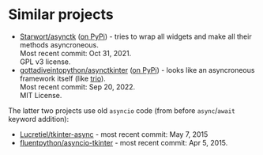 # Similar projects

* [Starwort/asynctk](https://github.com/Starwort/asynctk) ([on PyPi](https://pypi.org/project/asynctk/)) - tries to wrap all widgets and make all their methods asyncroneous.  
   Most recent commit: Oct 31, 2021.  
   GPL v3 license.
* [gottadiveintopython/asynctkinter](https://github.com/gottadiveintopython/asynctkinter) ([on PyPi](https://pypi.org/project/asynctkinter/)) - looks like an asyncroneous framework itself (like [trio](https://github.com/python-trio/trio)).  
   Most recent commit: Sep 20, 2022.  
   MIT License.

The latter two projects use old `asyncio` code (from before `async`/`await` keyword addition):

* [Lucretiel/tkinter-async](https://github.com/Lucretiel/tkinter-async) - most recent commit: May 7, 2015
* [fluentpython/asyncio-tkinter](https://github.com/fluentpython/asyncio-tkinter) - most recent commit: Apr 5, 2015.
